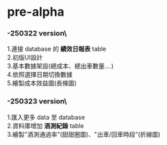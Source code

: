 # pre-alpha

### -250322 version\
  1.連接 database 的 **績效日報表** table\
  2.初版UI設計\
  3.基本數據架設(總成本、總出車數量....)\
  4.依照選擇日期切換數據\
  5.繪製成本效益圖(長條圖)

### -250323 version\
  1.匯入更多 data 至 database\
  2.資料庫增加 **酒測紀錄** table\
  3.繪製"酒測通過率"(甜甜圈圖)、"出車/回車時段"(折線圖)
